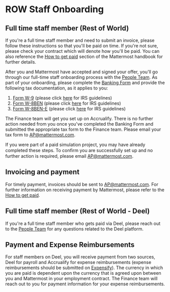 # ROW Staff Onboarding

## Full time staff member \(Rest of World\)

If you're a full time staff member and need to submit an invoice, please follow these instructions so that you'll be paid on time. If you're not sure, please check your contract which will denote how you'll be paid. You can also reference the [How to get paid](https://handbook.mattermost.com/company/how-to-guides-for-staff/how-to-get-paid) section of the Mattermost handbook for further details.

After you and Mattermost have accepted and signed your offer, you'll go through our full-time staff onboarding process with the [People Team](https://community.mattermost.com/private-core/channels/ask-people-team). As part of your onboarding, please complete the [Banking Form](https://docs.google.com/forms/d/e/1FAIpQLScw5E8h2z7QOuoabPjvcCqQ4mMdiPikXNODEaCGbuI4IsgF-w/viewform?usp=sf_link) and provide the following tax documentation, as it applies to you:

1. [Form W-9](https://www.irs.gov/pub/irs-pdf/fw9.pdf) \(please click [here](https://www.irs.gov/pub/irs-pdf/iw9.pdf) for IRS guidelines\)
2. [Form W-8BEN](https://www.irs.gov/pub/irs-pdf/fw8ben.pdf) \(please click [here](https://www.irs.gov/pub/irs-pdf/iw8ben.pdf) for IRS guidelines\)
3. [Form W-8BEN-E](https://www.irs.gov/pub/irs-pdf/fw8bene.pdf) \(please click [here](https://www.irs.gov/pub/irs-pdf/iw8bene.pdf) for IRS guidelines\)

The Finance team will get you set up on Accrualify. There is no further action needed from you once you've completed the Banking Form and submitted the appropriate tax form to the Finance team. Please email your tax form to AP@mattermost.com.

If you were part of a paid simulation project, you may have already completed these steps. To conﬁrm you are successfully set up and no further action is required, please email AP@mattermost.com.

## Invoicing and payment

For timely payment, invoices should be sent to AP@mattermost.com. For further information on receiving payment by Mattermost, please refer to the [How to get paid](https://handbook.mattermost.com/company/how-to-guides-for-staff/how-to-get-paid).

## Full time staff member (Rest of World - Deel)

If you're a full time staff member who gets paid via Deel, please reach out to the [People Team](https://community.mattermost.com/private-core/channels/ask-people-team) for any questions related to the Deel platform. 

## Payment and Expense Reimbursements

For staff members on Deel, you will receive payment from two sources, Deel for payroll and Accrualify for expense reimbursements (expense reimbursements should be submitted on [Expensify](https://handbook.mattermost.com/operations/finance/staff-member-expenses/how-to-use-expensify)). The currency in which you are paid is dependent upon the currency that is agreed upon between you and Mattermost in your employment contract. The Finance team will reach out to you for payment information for your expense reimbursements.
